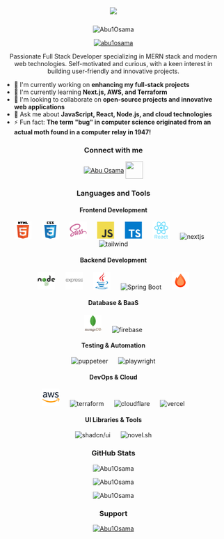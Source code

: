 <h1 align="center">
  <img src="https://readme-typing-svg.herokuapp.com/?lines=Hi+There+👋;I'm+Abu+Osama;Full+Stack+Developer&center=true&size=30">
</h1>

<p align="center">
  <img src="https://komarev.com/ghpvc/?username=Abu1Osama&label=Profile%20views&color=0e75b6&style=flat" alt="Abu1Osama" />
</p>

<p align="center">
  <a href="https://github.com/ryo-ma/github-profile-trophy">
    <img src="https://github-profile-trophy.vercel.app/?username=Abu1Osama&theme=darkhub&no-frame=true&row=1&column=7" alt="abu1osama" />
  </a>
</p>

<p align="center">
  Passionate Full Stack Developer specializing in MERN stack and modern web technologies. Self-motivated and curious, with a keen interest in building user-friendly and innovative projects.
</p>

- 🔭 I'm currently working on **enhancing my full-stack projects**
- 🌱 I'm currently learning **Next.js, AWS, and Terraform**
- 👯 I'm looking to collaborate on **open-source projects and innovative web applications**
- 💬 Ask me about **JavaScript, React, Node.js, and cloud technologies**
- ⚡ Fun fact: **The term "bug" in computer science originated from an actual moth found in a computer relay in 1947!**

<h3 align="center">Connect with me</h3>
<p align="center">
  <a href="https://www.linkedin.com/in/abuosama9884/" target="blank"><img align="center" src="https://raw.githubusercontent.com/rahuldkjain/github-profile-readme-generator/master/src/images/icons/Social/linked-in-alt.svg" alt="Abu Osama" height="30" width="40" /></a>
  <a href="https://abu1osama.github.io/" target="_blank"><img align="center" src="https://cdn-icons-png.flaticon.com/512/522/522510.png" height="40" width="40" /></a>
</p>

<h3 align="center">Languages and Tools</h3>

<h4 align="center">Frontend Development</h4>
<p align="center">
  <aspan href="https://www.w3.org/html/" target="_blank" rel="noreferrer" style="text-decoration: none;">
    <img src="https://raw.githubusercontent.com/devicons/devicon/master/icons/html5/html5-original-wordmark.svg" alt="html5" width="40" height="40"/>
  
  </span>
  &nbsp;&nbsp;&nbsp;&nbsp;
  <a href="https://www.w3schools.com/css/" target="_blank" rel="noreferrer" style="text-decoration: none;">
    <img src="https://raw.githubusercontent.com/devicons/devicon/master/icons/css3/css3-original-wordmark.svg" alt="css3" width="40" height="40"/>
  </a>
  &nbsp;&nbsp;&nbsp;&nbsp;
  <a href="https://sass-lang.com" target="_blank" rel="noreferrer" style="text-decoration: none;">
    <img src="https://raw.githubusercontent.com/devicons/devicon/master/icons/sass/sass-original.svg" alt="sass" width="40" height="40"/>
  </a>
  &nbsp;&nbsp;&nbsp;&nbsp;
  <a href="https://developer.mozilla.org/en-US/docs/Web/JavaScript" target="_blank" rel="noreferrer" style="text-decoration: none;">
    <img src="https://raw.githubusercontent.com/devicons/devicon/master/icons/javascript/javascript-original.svg" alt="javascript" width="40" height="40"/>
  </a>
  &nbsp;&nbsp;&nbsp;&nbsp;
  <a href="https://www.typescriptlang.org/" target="_blank" rel="noreferrer" style="text-decoration: none;">
    <img src="https://raw.githubusercontent.com/devicons/devicon/master/icons/typescript/typescript-original.svg" alt="typescript" width="40" height="40"/>
  </a>
  &nbsp;&nbsp;&nbsp;&nbsp;
  <a href="https://reactjs.org/" target="_blank" rel="noreferrer" style="text-decoration: none;">
    <img src="https://raw.githubusercontent.com/devicons/devicon/master/icons/react/react-original-wordmark.svg" alt="react" width="40" height="40"/>
  </a>
  &nbsp;&nbsp;&nbsp;&nbsp;
  <a href="https://nextjs.org/" target="_blank" rel="noreferrer" style="text-decoration: none;">
    <img src="https://cdn.worldvectorlogo.com/logos/nextjs-2.svg" alt="nextjs" width="40" height="40"/>
  </a>
  &nbsp;&nbsp;&nbsp;&nbsp;
  <a href="https://tailwindcss.com/" target="_blank" rel="noreferrer" style="text-decoration: none;">
    <img src="https://www.vectorlogo.zone/logos/tailwindcss/tailwindcss-icon.svg" alt="tailwind" width="40" height="40"/>
  </a>
</p>

<h4 align="center">Backend Development</h4>
<p align="center" >
  <a href="https://nodejs.org" target="_blank" rel="noreferrer" style="text-decoration: none;">
    <img src="https://raw.githubusercontent.com/devicons/devicon/master/icons/nodejs/nodejs-original-wordmark.svg" alt="Node.js" width="40" height="40"/>
  
  </a>
  &nbsp;&nbsp;&nbsp;&nbsp;
  <a href="https://expressjs.com" target="_blank" rel="noreferrer" style="text-decoration: none;">
    <img src="https://raw.githubusercontent.com/devicons/devicon/master/icons/express/express-original-wordmark.svg" alt="Express.js" width="40" height="40"/>
  
  </a>
  &nbsp;&nbsp;&nbsp;&nbsp;
  <a href="https://www.java.com" target="_blank" rel="noreferrer" style="text-decoration: none;">
    <img src="https://raw.githubusercontent.com/devicons/devicon/master/icons/java/java-original.svg" alt="Java" width="40" height="40"/>
    
  </a>
  &nbsp;&nbsp;&nbsp;&nbsp;
  <a href="https://spring.io/" target="_blank" rel="noreferrer" style="text-decoration: none;">
    <img src="https://www.vectorlogo.zone/logos/springio/springio-icon.svg" alt="Spring Boot" width="40" height="40"/>
   
  </a>
  &nbsp;&nbsp;&nbsp;&nbsp;
  <a href="https://hono.dev/" target="_blank" rel="noreferrer" style="text-decoration: none;">
    <img src="https://raw.githubusercontent.com/honojs/hono/main/docs/images/hono-logo.png" alt="Hono" width="40" height="40"/>

  </a>
</p>


<h4 align="center">Database & BaaS</h4>
<p align="center">
  <a href="https://www.mongodb.com/" target="_blank" rel="noreferrer" style="text-decoration: none;">
    <img src="https://raw.githubusercontent.com/devicons/devicon/master/icons/mongodb/mongodb-original-wordmark.svg" alt="mongodb" width="40" height="40"/>
  </a>
  &nbsp;&nbsp;&nbsp;&nbsp;
  <a href="https://firebase.google.com/" target="_blank" rel="noreferrer" style="text-decoration: none;">
    <img src="https://www.vectorlogo.zone/logos/firebase/firebase-icon.svg" alt="firebase" width="40" height="40"/>
  </a>
</p>

<h4 align="center">Testing & Automation</h4>
<p align="center">
  <a href="https://pptr.dev/" target="_blank" rel="noreferrer" style="text-decoration: none;">
    <img src="https://www.vectorlogo.zone/logos/pptrdev/pptrdev-official.svg" alt="puppeteer" width="40" height="40"/>
  </a>
  &nbsp;&nbsp;&nbsp;&nbsp;
  <a href="https://playwright.dev/" target="_blank" rel="noreferrer" style="text-decoration: none;">
    <img src="https://playwright.dev/img/playwright-logo.svg" alt="playwright" width="40" height="40"/>
  </a>
</p>

<h4 align="center">DevOps & Cloud</h4>
<p align="center">
  <a href="https://aws.amazon.com" target="_blank" rel="noreferrer" style="text-decoration: none;">
    <img src="https://raw.githubusercontent.com/devicons/devicon/master/icons/amazonwebservices/amazonwebservices-original-wordmark.svg" alt="aws" width="40" height="40"/>
  </a>
  &nbsp;&nbsp;&nbsp;&nbsp;
  <a href="https://www.terraform.io/" target="_blank" rel="noreferrer" style="text-decoration: none;">
    <img src="https://www.vectorlogo.zone/logos/terraformio/terraformio-icon.svg" alt="terraform" width="40" height="40"/>
  </a>
  &nbsp;&nbsp;&nbsp;&nbsp;
  <a href="https://www.cloudflare.com/" target="_blank" rel="noreferrer" style="text-decoration: none;">
    <img src="https://www.vectorlogo.zone/logos/cloudflare/cloudflare-icon.svg" alt="cloudflare" width="40" height="40"/>
  </a>
  &nbsp;&nbsp;&nbsp;&nbsp;
  <a href="https://vercel.com/" target="_blank" rel="noreferrer" style="text-decoration: none;">
    <img src="https://www.vectorlogo.zone/logos/vercel/vercel-icon.svg" alt="vercel" width="40" height="40"/>
  </a>
</p>

<h4 align="center">UI Libraries & Tools</h4>
<p align="center">
  <a href="https://ui.shadcn.com/" target="_blank" rel="noreferrer" style="text-decoration: none;">
    <img src="https://ui.shadcn.com/favicon.ico" alt="shadcn/ui" width="40" height="40"/>
  </a>
  &nbsp;&nbsp;&nbsp;&nbsp;
  <a href="https://novel.sh/" target="_blank" rel="noreferrer" style="text-decoration: none;">
    <img src="https://novel.sh/favicon.ico" alt="novel.sh" width="40" height="40"/>
  </a>
</p>

<h3 align="center">GitHub Stats</h3>

<p align="center">
  <img src="https://github-readme-stats.vercel.app/api/top-langs?username=Abu1Osama&show_icons=true&locale=en&layout=compact&theme=radical" alt="Abu1Osama" />
</p>

<p align="center">
  <img src="https://github-readme-stats.vercel.app/api?username=Abu1Osama&show_icons=true&locale=en&theme=radical" alt="Abu1Osama" />
</p>

<p align="center">
  <img src="https://github-readme-streak-stats.herokuapp.com/?user=Abu1Osama&theme=radical" alt="Abu1Osama" />
</p>

<h3 align="center">Support</h3>
<p align="center">
  <a href="https://www.buymeacoffee.com/Abu1Osama">
    <img src="https://cdn.buymeacoffee.com/buttons/v2/default-yellow.png" height="50" width="210" alt="Abu1Osama" />
  </a>
</p>
